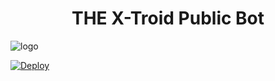 <h1 align="center"><b> THE X-Troid Public Bot  </b></h1>

![logo](https://telegra.ph/file/569fd05fb4c587a360d38.jpg)

[![Deploy](https://www.herokucdn.com/deploy/button.svg)](https://heroku.com/deploy?template=https://github.com/lasiyaWAbot/X-Troid)
